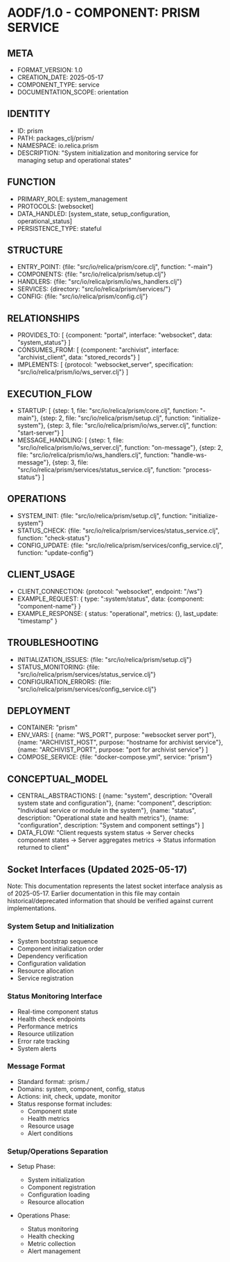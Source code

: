 # AODF/1.0 - COMPONENT: PRISM SERVICE

## META

- FORMAT_VERSION: 1.0
- CREATION_DATE: 2025-05-17
- COMPONENT_TYPE: service
- DOCUMENTATION_SCOPE: orientation

## IDENTITY

- ID: prism
- PATH: packages_clj/prism/
- NAMESPACE: io.relica.prism
- DESCRIPTION: "System initialization and monitoring service for managing setup and operational states"

## FUNCTION

- PRIMARY_ROLE: system_management
- PROTOCOLS: [websocket]
- DATA_HANDLED: [system_state, setup_configuration, operational_status]
- PERSISTENCE_TYPE: stateful

## STRUCTURE

- ENTRY_POINT: {file: "src/io/relica/prism/core.clj", function: "-main"}
- COMPONENTS: {file: "src/io/relica/prism/setup.clj"}
- HANDLERS: {file: "src/io/relica/prism/io/ws_handlers.clj"}
- SERVICES: {directory: "src/io/relica/prism/services/"}
- CONFIG: {file: "src/io/relica/prism/config.clj"}

## RELATIONSHIPS

- PROVIDES_TO: [
  {component: "portal", interface: "websocket", data: "system_status"}
  ]
- CONSUMES_FROM: [
  {component: "archivist", interface: "archivist_client", data: "stored_records"}
  ]
- IMPLEMENTS: [
  {protocol: "websocket_server", specification: "src/io/relica/prism/io/ws_server.clj"}
  ]

## EXECUTION_FLOW

- STARTUP: [
  {step: 1, file: "src/io/relica/prism/core.clj", function: "-main"},
  {step: 2, file: "src/io/relica/prism/setup.clj", function: "initialize-system"},
  {step: 3, file: "src/io/relica/prism/io/ws_server.clj", function: "start-server"}
  ]
- MESSAGE_HANDLING: [
  {step: 1, file: "src/io/relica/prism/io/ws_server.clj", function: "on-message"},
  {step: 2, file: "src/io/relica/prism/io/ws_handlers.clj", function: "handle-ws-message"},
  {step: 3, file: "src/io/relica/prism/services/status_service.clj", function: "process-status"}
  ]

## OPERATIONS

- SYSTEM_INIT: {file: "src/io/relica/prism/setup.clj", function: "initialize-system"}
- STATUS_CHECK: {file: "src/io/relica/prism/services/status_service.clj", function: "check-status"}
- CONFIG_UPDATE: {file: "src/io/relica/prism/services/config_service.clj", function: "update-config"}

## CLIENT_USAGE

- CLIENT_CONNECTION: {protocol: "websocket", endpoint: "/ws"}
- EXAMPLE_REQUEST: {
  type: ":system/status",
  data: {component: "component-name"}
  }
- EXAMPLE_RESPONSE: {
  status: "operational",
  metrics: {},
  last_update: "timestamp"
  }

## TROUBLESHOOTING

- INITIALIZATION_ISSUES: {file: "src/io/relica/prism/setup.clj"}
- STATUS_MONITORING: {file: "src/io/relica/prism/services/status_service.clj"}
- CONFIGURATION_ERRORS: {file: "src/io/relica/prism/services/config_service.clj"}

## DEPLOYMENT

- CONTAINER: "prism"
- ENV_VARS: [
  {name: "WS_PORT", purpose: "websocket server port"},
  {name: "ARCHIVIST_HOST", purpose: "hostname for archivist service"},
  {name: "ARCHIVIST_PORT", purpose: "port for archivist service"}
  ]
- COMPOSE_SERVICE: {file: "docker-compose.yml", service: "prism"}

## CONCEPTUAL_MODEL

- CENTRAL_ABSTRACTIONS: [
  {name: "system", description: "Overall system state and configuration"},
  {name: "component", description: "Individual service or module in the system"},
  {name: "status", description: "Operational state and health metrics"},
  {name: "configuration", description: "System and component settings"}
  ]
- DATA_FLOW: "Client requests system status → Server checks component states → Server aggregates metrics → Status information returned to client"

## Socket Interfaces (Updated 2025-05-17)

Note: This documentation represents the latest socket interface analysis as of 2025-05-17. Earlier documentation in this file may contain historical/deprecated information that should be verified against current implementations.

### System Setup and Initialization

- System bootstrap sequence
- Component initialization order
- Dependency verification
- Configuration validation
- Resource allocation
- Service registration

### Status Monitoring Interface

- Real-time component status
- Health check endpoints
- Performance metrics
- Resource utilization
- Error rate tracking
- System alerts

### Message Format

- Standard format: :prism.<domain>/<action>
- Domains: system, component, config, status
- Actions: init, check, update, monitor
- Status response format includes:
  - Component state
  - Health metrics
  - Resource usage
  - Alert conditions

### Setup/Operations Separation

- Setup Phase:

  - System initialization
  - Component registration
  - Configuration loading
  - Resource allocation

- Operations Phase:
  - Status monitoring
  - Health checking
  - Metric collection
  - Alert management
